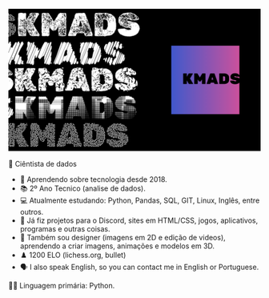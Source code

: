 ![KMADS](/KMADS-v3.png)

🔬 Ciêntista de dados

- 📆 Aprendendo sobre tecnologia desde 2018.
- 📚 2º Ano Tecnico (analise de dados).
- 💻 Atualmente estudando: Python, Pandas, SQL, GIT, Linux, Inglês, entre outros.
- 💼 Já fiz projetos para o Discord, sites em HTML/CSS, jogos, aplicativos, programas e outras coisas.
- 🎨 Também sou designer (imagens em 2D e edição de videos), aprendendo a criar imagens, animações e modelos em 3D.
- ♟️ 1200 ELO (lichess.org, bullet)
- 🗣️ I also speak English, so you can contact me in English or Portuguese.
 
🧑‍💻 Linguagem primária: Python.
